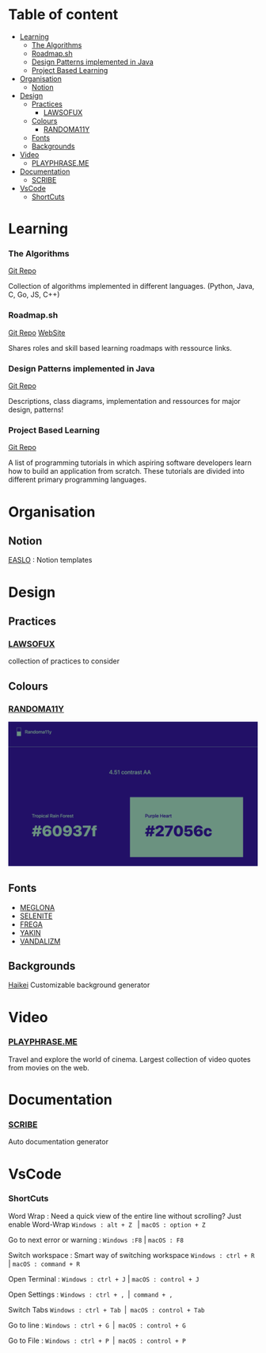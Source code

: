 # Table of content
- [Learning](#learning)
  - [The Algorithms](#the-algorithms)
  - [Roadmap.sh](#roadmapsh)
  - [Design Patterns implemented in Java](#design-patterns-implemented-in-java)
  - [Project Based Learning](#project-based-learning)
- [Organisation](#organisation)
    - [Notion](#notion)
- [Design](#design)
    - [Practices](#practices)
        - [LAWSOFUX](#lawsofux)
    - [Colours](#colours)
        - [RANDOMA11Y](#randoma11y)
    - [Fonts](#fonts)
    - [Backgrounds](#backgrounds)
- [Video](#video)
    - [PLAYPHRASE.ME](#playphraseme)
- [Documentation](#documentation)
    - [SCRIBE](#scribe)
- [VsCode](#vscode)
    - [ShortCuts](#shortcuts)



# Learning 

### The Algorithms
[Git Repo](https://github.com/TheAlgorithms) 

Collection of algorithms implemented in different languages.
(Python, Java, C, Go, JS, C++)


### Roadmap.sh
[Git Repo](https://github.com/roadmapsh/next.roadmap.sh)
[WebSite](https://roadmap.sh/)

Shares roles and skill based learning roadmaps with ressource links. 


### Design Patterns implemented in Java
[Git Repo](https://github.com/iluwatar/java-design-patterns)

Descriptions, class diagrams, implementation and ressources for major design, patterns! 


### Project Based Learning 
[Git Repo](https://github.com/practical-tutorials/project-based-learning)

A list of programming tutorials in which aspiring software developers learn how to build an application from scratch. These tutorials are divided into different primary programming languages. 


# Organisation

## Notion 

[EASLO](https://www.easlo.co/) :
Notion templates

# Design 

## Practices

### [LAWSOFUX](https://lawsofux.com/)
collection of practices to consider 

## Colours

### [RANDOMA11Y](https://www.randoma11y.com/)
![randoma11y](images/RANDOMA11Y.png)

## Fonts

- [MEGLONA](https://www.dafont.com/meglona.font)
- [SELENITE](https://mborowczyk.fr/Type-catalogue)
- [FREGA](https://olohgram.gumroad.com/l/VCwyk?layout=profile)
- [YAKIN](https://www.dafont.com/yakin.font)
- [VANDALIZM](https://studioaaa.com/product/vandalizm-font-beta/)

## Backgrounds

[Haikei](haikei.app)
Customizable background generator



# Video

### [PLAYPHRASE.ME](https://playphrase.me/)
Travel and explore the world of cinema. Largest collection of video quotes from movies on the web.

# Documentation

### [SCRIBE](https://chrome.google.com/webstore/detail/scribe-%E2%80%94-documentation-so/okfkdaglfjjjfefdcppliegebpoegaii)
Auto documentation generator 


# VsCode

### ShortCuts

Word Wrap :
Need a quick view of the entire line without scrolling? Just enable Word-Wrap
```Windows : alt + Z ``` |  ```macOS : option + Z```

Go to next error or warning : 
```Windows :F8``` | ```macOS : F8```

Switch workspace : 
Smart way of switching workspace
```Windows : ctrl + R``` | ```macOS : command + R```

Open Terminal : 
```Windows : ctrl + J``` | ```macOS : control + J```

Open Settings : 
```Windows : ctrl + , ```|``` command + ,```

Switch Tabs
```Windows : ctrl + Tab ```|``` macOS : control + Tab```

Go to line : 
```Windows : ctrl + G ```|``` macOS : control + G```

Go to File : 
```Windows : ctrl + P ```|``` macOS : control + P```
